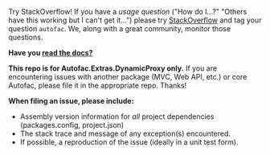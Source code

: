 Try StackOverflow! If you have a _usage question_ ("How do I...?" "Others have this working but I can't get it...") please try [StackOverflow](http://stackoverflow.com) and tag your question `autofac`. We, along with a great community, monitor those questions.

**Have you [read the docs?](http://autofac.readthedocs.io/)**

**This repo is for Autofac.Extras.DynamicProxy only.** If you are encountering issues with another package (MVC, Web API, etc.) or core Autofac, please file it in the appropriate repo. Thanks!

**When filing an issue, please include:**

- Assembly version information for _all_ project dependencies (packages.config, project.json)
- The stack trace and message of any exception(s) encountered.
- If possible, a reproduction of the issue (ideally in a unit test form).
